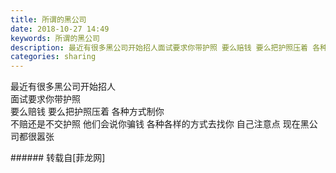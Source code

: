 ```yaml
---
title: 所谓的黑公司
date: 2018-10-27 14:49
keywords: 所谓的黑公司
description: 最近有很多黑公司开始招人面试要求你带护照 要么赔钱 要么把护照压着 各种方式制你不赔还是不交护照 他们会说你骗钱 各种各样的方式去找你 自己注意点 现在黑公司都很嚣张 
categories: sharing
---
```

<td class="t_f" id="postmessage_2175145">

最近有很多黑公司开始招人<br/>
面试要求你带护照 <br/>
要么赔钱 要么把护照压着 各种方式制你<br/>
不赔还是不交护照 他们会说你骗钱 各种各样的方式去找你 自己注意点 现在黑公司都很嚣张 <br/>
</td>
###### 转载自[菲龙网]